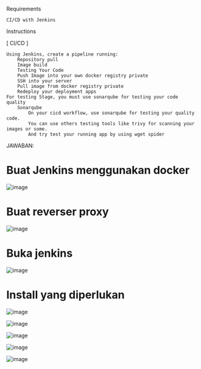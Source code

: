 Requirements

    CI/CD with Jenkins

Instructions

[ CI/CD ]

    Using Jenkins, create a pipeline running:
        Repository pull
        Image build
        Testing Your Code
        Push Image into your own docker registry private
        SSH into your server
        Pull image from docker registry private
        Redeploy your deployment apps
    For testing Stage, you must use sonarqube for testing your code quality
        Sonarqube
            On your cicd workflow, use sonarqube for testing your quality code.
            You can use others testing tools like trivy for scanning your images or some.
            And try test your running app by using wget spider
JAWABAN:

# Buat Jenkins menggunakan docker

![image](https://github.com/user-attachments/assets/fac6dafc-d1b0-4738-9218-3dddb27075ba)

# Buat reverser proxy

![image](https://github.com/user-attachments/assets/321cc4cc-949d-4264-9e8a-a76da6f635a8)

# Buka jenkins

![image](https://github.com/user-attachments/assets/e297bb36-1632-4615-ad9d-702e90aa2b0a)

# Install yang diperlukan

![image](https://github.com/user-attachments/assets/95d9895f-ebe0-4326-aeae-111994002e1a)

![image](https://github.com/user-attachments/assets/deb29864-85d7-4a2b-a8cb-7dbd506b50be)

![image](https://github.com/user-attachments/assets/b46c99d8-6a9d-4465-91b8-e6a959c52d9f)

![image](https://github.com/user-attachments/assets/736bf305-c714-4ca8-83a8-de122c70c015)

![image](https://github.com/user-attachments/assets/5961a6a6-9a50-4b78-aaa9-5c5f16e02628)

#
